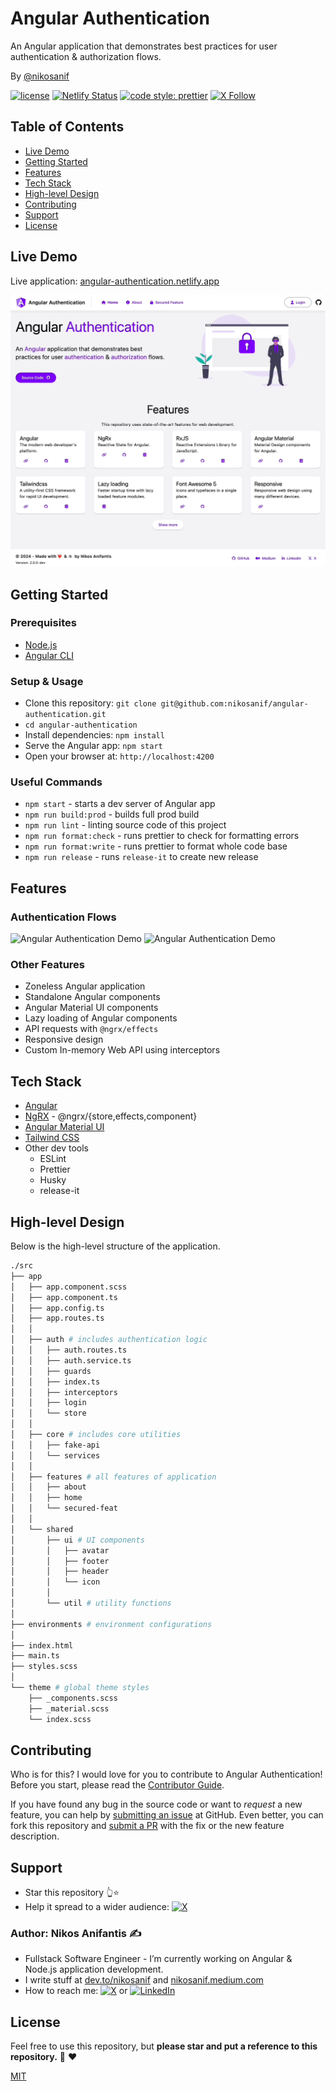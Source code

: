 # Angular Authentication

An Angular application that demonstrates best practices for user authentication & authorization flows.

By [@nikosanif](https://x.com/nikosanif)

[![license](https://img.shields.io/github/license/nikosanif/angular-authentication.svg)](https://github.com/nikosanif/angular-authentication/blob/main/LICENSE)
[![Netlify Status](https://api.netlify.com/api/v1/badges/4c9d2c63-d481-486a-996c-8451443ac9d6/deploy-status)](https://angular-authentication.netlify.app)
[![code style: prettier](https://img.shields.io/badge/code_style-prettier-ff69b4.svg)](https://github.com/prettier/prettier)
[![X Follow](https://img.shields.io/twitter/follow/nikosanif.svg?style=social&label=Follow)](https://x.com/nikosanif)

## Table of Contents

- [Live Demo](#live-demo)
- [Getting Started](#getting-started)
- [Features](#features)
- [Tech Stack](#tech-stack)
- [High-level Design](#high-level-design)
- [Contributing](#contributing)
- [Support](#support)
- [License](#license)

## Live Demo

Live application: [angular-authentication.netlify.app](https://angular-authentication.netlify.app/)

![Angular Authentication Demo](https://raw.githubusercontent.com/nikosanif/angular-authentication/main/meta/app-demo.gif)

## Getting Started

### Prerequisites

- [Node.js](https://nodejs.org/en/)
- [Angular CLI](https://angular.io/cli)

### Setup & Usage

- Clone this repository: `git clone git@github.com:nikosanif/angular-authentication.git`
- `cd angular-authentication`
- Install dependencies: `npm install`
- Serve the Angular app: `npm start`
- Open your browser at: `http://localhost:4200`

### Useful Commands

- `npm start` - starts a dev server of Angular app
- `npm run build:prod` - builds full prod build
- `npm run lint` - linting source code of this project
- `npm run format:check` - runs prettier to check for formatting errors
- `npm run format:write` - runs prettier to format whole code base
- `npm run release` - runs `release-it` to create new release

## Features

### Authentication Flows

![Angular Authentication Demo](https://raw.githubusercontent.com/nikosanif/angular-authentication/main/meta/auth-init-flow.png)
![Angular Authentication Demo](https://raw.githubusercontent.com/nikosanif/angular-authentication/main/meta/auth-login-flow.png)

### Other Features

- Zoneless Angular application
- Standalone Angular components
- Angular Material UI components
- Lazy loading of Angular components
- API requests with `@ngrx/effects`
- Responsive design
- Custom In-memory Web API using interceptors

## Tech Stack

- [Angular](https://angular.io/)
- [NgRX](https://ngrx.io/) - @ngrx/{store,effects,component}
- [Angular Material UI](https://material.angular.io/)
- [Tailwind CSS](https://tailwindcss.com/)
- Other dev tools
  - ESLint
  - Prettier
  - Husky
  - release-it

## High-level Design

Below is the high-level structure of the application.

```sh
./src
├── app
│   ├── app.component.scss
│   ├── app.component.ts
│   ├── app.config.ts
│   ├── app.routes.ts
│   │
│   ├── auth # includes authentication logic
│   │   ├── auth.routes.ts
│   │   ├── auth.service.ts
│   │   ├── guards
│   │   ├── index.ts
│   │   ├── interceptors
│   │   ├── login
│   │   └── store
│   │
│   ├── core # includes core utilities
│   │   ├── fake-api
│   │   └── services
│   │
│   ├── features # all features of application
│   │   ├── about
│   │   ├── home
│   │   └── secured-feat
│   │
│   └── shared
│       ├── ui # UI components
│       │   ├── avatar
│       │   ├── footer
│       │   ├── header
│       │   └── icon
│       │
│       └── util # utility functions
│
├── environments # environment configurations
│
├── index.html
├── main.ts
├── styles.scss
│
└── theme # global theme styles
    ├── _components.scss
    ├── _material.scss
    └── index.scss
```

## Contributing

Who is for this? I would love for you to contribute to Angular Authentication! Before you start, please read the [Contributor Guide](https://github.com/nikosanif/angular-authentication/blob/main/CONTRIBUTING.md).

If you have found any bug in the source code or want to _request_ a new feature, you can help by [submitting an issue](https://github.com/nikosanif/angular-authentication/issues/new/choose) at GitHub. Even better, you can fork this repository and [submit a PR](https://github.com/nikosanif/angular-authentication/compare) with the fix or the new feature description.

## Support

- Star this repository 👆⭐️
- Help it spread to a wider audience: [![X](https://img.shields.io/twitter/url/https/x.com/nikosanif.svg?style=social&label=Tweet)](https://x.com/intent/tweet?text=An%20Angular%20application%20that%20demonstrates%20best%20practices%20for%20user%20authentication%20and%20authorization%20flows.%0A%0A%40nikosanif%20%0A%F0%9F%94%97%20https%3A%2F%2Fgithub.com%2Fnikosanif%2Fangular-authentication%0A%0A&hashtags=Angular,NgRx,MDX,tailwindcss,ngAuth)

### Author: Nikos Anifantis ✍️

- Fullstack Software Engineer - I’m currently working on Angular & Node.js application development.
- I write stuff at [dev.to/nikosanif](https://dev.to/nikosanif) and [nikosanif.medium.com](https://nikosanif.medium.com/)
- How to reach me: [![X](https://img.shields.io/twitter/url/https/x.com/nikosanif.svg?style=social&label=Follow%20nikosanif)](https://x.com/nikosanif) or [![LinkedIn](https://img.shields.io/badge/LinkedIn-blue?style=social&style=flat&logo=linkedin&labelColor=blue&label=Connect%20Nikos%20Anifantis)](https://www.linkedin.com/in/nikosanifantis/)

## License

Feel free to use this repository, but **please star and put a reference to this repository.** :pray: :heart:

[MIT](https://opensource.org/licenses/MIT)
